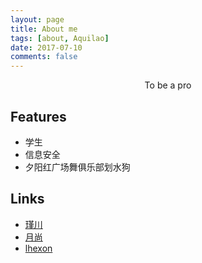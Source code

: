 ```yaml
---
layout: page
title: About me
tags: [about, Aquilao]
date: 2017-07-10
comments: false
---
```

    
<center>To be a pro</center>

## Features
* 学生
* 信息安全
* 夕阳红广场舞俱乐部划水狗

## Links
- [瑾川](https://fakehydra.github.io/)
- [月尚](http://www.youif.cn/)
- [lhexon](https://ihexon.github.io/)
